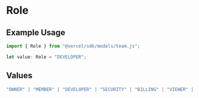 # Role

## Example Usage

```typescript
import { Role } from "@vercel/sdk/models/team.js";

let value: Role = "DEVELOPER";
```

## Values

```typescript
"OWNER" | "MEMBER" | "DEVELOPER" | "SECURITY" | "BILLING" | "VIEWER" | "CONTRIBUTOR"
```